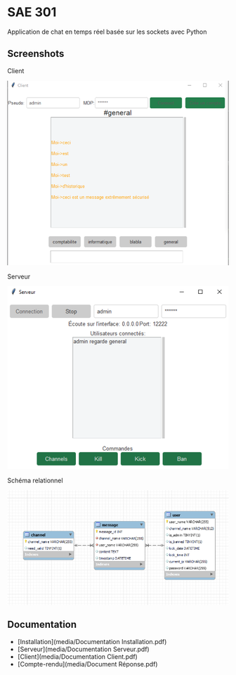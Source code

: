
# SAE 301

Application de chat en temps réel basée sur les sockets avec Python


## Screenshots
Client

![App Screenshot](media/client.png)

Serveur

![App Screenshot](media/serveur.png)

Schéma relationnel

![App Screenshot](media/er_diagram.png)
## Documentation

* [Installation](media/Documentation Installation.pdf)
* [Serveur](media/Documentation Serveur.pdf)
* [Client](media/Documentation Client.pdf)
* [Compte-rendu](media/Document Réponse.pdf)
